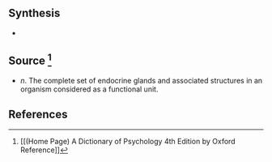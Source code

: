 ## Synthesis
- 
## Source [^1]
- $n$. The complete set of endocrine glands and associated structures in an organism considered as a functional unit.
## References

[^1]: [[(Home Page) A Dictionary of Psychology 4th Edition by Oxford Reference]]